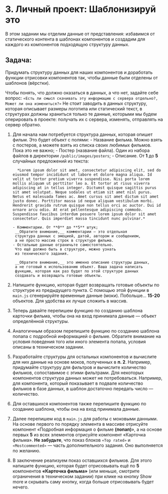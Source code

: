 # 3. Личный проект: Шаблонизируй это

В этом задании мы отделим данные от представления:
избавимся от статического контента в шаблонах компонентов
и создадим для каждого из компонентов подходящую структуру
данных.

## Задача:

Придумать структуру данных для наших компонентов
и доработать функции отрисовки компонентов так, чтобы
данные были отделены от шаблонов (вёрстки).

Чтобы понять, что должно оказаться в данных, а что нет,
задайте себе вопрос: 
`«Есть ли смысл скачивать эту информацию с сервера отдельно?,`
`Может ли она измениться?»`
Не стоит заводить в данных структуру, которая описывает
размеры логотипа или статический текст, в структурах должны
храниться только те данные, которыми мы будем оперировать
в проекте: получать их с сервера, изменять, отправлять
на сервер обратно.

1. Для начала нам потребуется структура данных,
    которая опишет фильм. Это будет объект с полями:
       - Название фильма. Можно взять с постеров,
          а можете взять из списка своих любимых фильмов.
          Пока это не важно;
       - Постер (название файла). Один из набора
          файлов в директории `/public/images/posters`;
       - Описание. От **1** до **5** случайных предложений
          из текста: 

         *Lorem ipsum dolor sit amet, consectetur adipiscing elit, sed do eiusmod tempor incididunt ut labore et dolore magna aliqua. Id velit ut tortor pretium viverra suspendisse. Nisi porta lorem mollis aliquam ut porttitor leo a. Et tortor at risus viverra adipiscing at in tellus integer. Dictumst quisque sagittis purus sit amet volutpat. Neque sodales ut etiam sit amet nisl purus. Netus et malesuada fames ac. Amet cursus sit amet dictum sit amet justo donec. Porttitor massa id neque aliquam vestibulum morbi. Hendrerit gravida rutrum quisque non tellus orci ac auctor. Dui id ornare arcu odio. At erat pellentesque adipiscing commodo. Suspendisse faucibus interdum posuere lorem ipsum dolor sit amet consectetur. Quis imperdiet massa tincidunt nunc pulvinar.*

       - Комментарии. От **0** до **5** штук;
        __Обратите внимание,__ комментарии — это отдельная
        структура данных с эмоцией, датой, автором и сообщением,
        а не просто массив строк в структуре фильма.
       - Остальные данные ограничьте самостоятельно.
        Что ещё должно быть в структуре, можно узнать
        из технического задания.

        __Обратите внимание,__ это именно описание структуры данных,
        а не готовый к использованию объект. Ваша задача написать
        функцию, которая как раз будет по этой структуре данных
        создавать и возвращать готовые объекты.

2. Напишите функцию, которая будет возвращать готовые
    объекты по структуре из предыдущего пункта. С помощью
    этой функции в `main.js` сгенерируйте временные данные
    (моки). Побольше... **15-20** объектов. Для удобства
    их лучше сложить в массив.
3. Теперь давайте перепишем функцию по созданию
    шаблона карточки фильма, чтобы она на вход принимала
    данные — объект определённой структуры.

4. Аналогичным образом перепишите функцию по созданию
    шаблона попапа с подробной информацией о фильме.
    Обратите внимание на условия поведения того или иного
    элемента попапа, условия описаны в техническом
    задании.
5. Разработайте структуры для остальных компонентов
    и вычислите для них данные на основе моков, полученных
    в **п. 2**. Например, придумайте структуру для фильтров
    и вычислите количество фильмов, сопоставимое с этими
    фильтрами. Для некоторых компонентов структура данных
    может не потребоваться. Например, для компонента,
    который показывает в подвале количество фильмов в базе
    данных, в шаблон достаточно передать число — количество.
6. Для оставшихся компонентов также перепишите функцию
    по созданию шаблона, чтобы она на вход принимала
    данные.
7. Далее перепишем код в `main.js` для работы с моковыми
    данными. На основе первого по порядку элемента
    в массиве отрисуйте компонент «Подробная информация
    о фильме **(попап)**», а на основе первых **5** из всех
    элементов отрисуйте компонент «Карточка фильма».
    __Не забудьте__, что показ блоков `«Top rated»` и 
    `«Mostcommented»` — часть дополнительного задания. 
    Оно выполняется по желанию.

8. В заключение реализуем показ оставшихся фильмов. Для
    этого напишите функцию, которая будет отрисовывать ещё
    по **5** компонентов **«Карточка фильма»** (или меньше,
    смотрите ограничения в техническом задании) при клике
    на кнопку Show more и скрывать саму кнопку, когда
    больше отрисовывать будет нечего.


